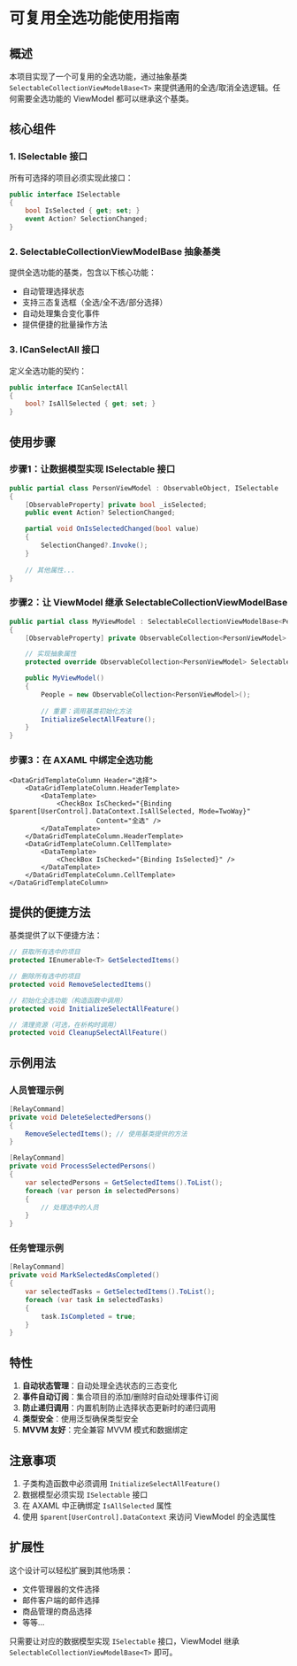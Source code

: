 # 可复用全选功能使用指南

## 概述

本项目实现了一个可复用的全选功能，通过抽象基类 `SelectableCollectionViewModelBase<T>` 来提供通用的全选/取消全选逻辑。任何需要全选功能的 ViewModel 都可以继承这个基类。

## 核心组件

### 1. ISelectable 接口

所有可选择的项目必须实现此接口：

```csharp
public interface ISelectable
{
    bool IsSelected { get; set; }
    event Action? SelectionChanged;
}
```

### 2. SelectableCollectionViewModelBase<T> 抽象基类

提供全选功能的基类，包含以下核心功能：
- 自动管理选择状态
- 支持三态复选框（全选/全不选/部分选择）
- 自动处理集合变化事件
- 提供便捷的批量操作方法

### 3. ICanSelectAll 接口

定义全选功能的契约：

```csharp
public interface ICanSelectAll 
{
    bool? IsAllSelected { get; set; }
}
```

## 使用步骤

### 步骤1：让数据模型实现 ISelectable 接口

```csharp
public partial class PersonViewModel : ObservableObject, ISelectable
{
    [ObservableProperty] private bool _isSelected;
    public event Action? SelectionChanged;

    partial void OnIsSelectedChanged(bool value)
    {
        SelectionChanged?.Invoke();
    }
    
    // 其他属性...
}
```

### 步骤2：让 ViewModel 继承 SelectableCollectionViewModelBase

```csharp
public partial class MyViewModel : SelectableCollectionViewModelBase<PersonViewModel>
{
    [ObservableProperty] private ObservableCollection<PersonViewModel> _people;

    // 实现抽象属性
    protected override ObservableCollection<PersonViewModel> SelectableItems => People;

    public MyViewModel()
    {
        People = new ObservableCollection<PersonViewModel>();
        
        // 重要：调用基类初始化方法
        InitializeSelectAllFeature();
    }
}
```

### 步骤3：在 AXAML 中绑定全选功能

```xaml
<DataGridTemplateColumn Header="选择">
    <DataGridTemplateColumn.HeaderTemplate>
        <DataTemplate>
            <CheckBox IsChecked="{Binding $parent[UserControl].DataContext.IsAllSelected, Mode=TwoWay}" 
                      Content="全选" />
        </DataTemplate>
    </DataGridTemplateColumn.HeaderTemplate>
    <DataGridTemplateColumn.CellTemplate>
        <DataTemplate>
            <CheckBox IsChecked="{Binding IsSelected}" />
        </DataTemplate>
    </DataGridTemplateColumn.CellTemplate>
</DataGridTemplateColumn>
```

## 提供的便捷方法

基类提供了以下便捷方法：

```csharp
// 获取所有选中的项目
protected IEnumerable<T> GetSelectedItems()

// 删除所有选中的项目
protected void RemoveSelectedItems()

// 初始化全选功能（构造函数中调用）
protected void InitializeSelectAllFeature()

// 清理资源（可选，在析构时调用）
protected void CleanupSelectAllFeature()
```

## 示例用法

### 人员管理示例

```csharp
[RelayCommand]
private void DeleteSelectedPersons()
{
    RemoveSelectedItems(); // 使用基类提供的方法
}

[RelayCommand]
private void ProcessSelectedPersons()
{
    var selectedPersons = GetSelectedItems().ToList();
    foreach (var person in selectedPersons)
    {
        // 处理选中的人员
    }
}
```

### 任务管理示例

```csharp
[RelayCommand]
private void MarkSelectedAsCompleted()
{
    var selectedTasks = GetSelectedItems().ToList();
    foreach (var task in selectedTasks)
    {
        task.IsCompleted = true;
    }
}
```

## 特性

1. **自动状态管理**：自动处理全选状态的三态变化
2. **事件自动订阅**：集合项目的添加/删除时自动处理事件订阅
3. **防止递归调用**：内置机制防止选择状态更新时的递归调用
4. **类型安全**：使用泛型确保类型安全
5. **MVVM 友好**：完全兼容 MVVM 模式和数据绑定

## 注意事项

1. 子类构造函数中必须调用 `InitializeSelectAllFeature()`
2. 数据模型必须实现 `ISelectable` 接口
3. 在 AXAML 中正确绑定 `IsAllSelected` 属性
4. 使用 `$parent[UserControl].DataContext` 来访问 ViewModel 的全选属性

## 扩展性

这个设计可以轻松扩展到其他场景：
- 文件管理器的文件选择
- 邮件客户端的邮件选择
- 商品管理的商品选择
- 等等...

只需要让对应的数据模型实现 `ISelectable` 接口，ViewModel 继承 `SelectableCollectionViewModelBase<T>` 即可。

